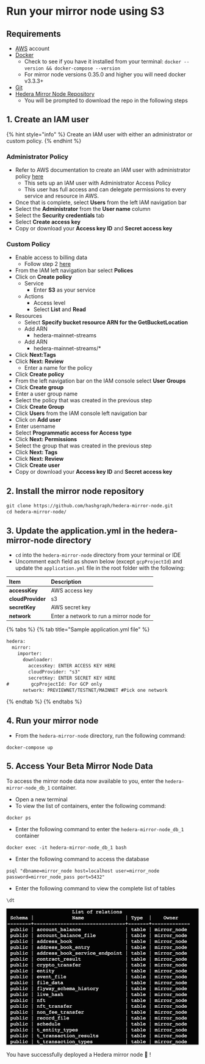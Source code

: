 # Run your mirror node using S3

## Requirements

* [AWS](https://aws.amazon.com/free/?trk=ps_a131L0000085DvcQAE&trkCampaign=acq_paid_search_brand&sc_channel=ps&sc_campaign=acquisition_US&sc_publisher=google&sc_category=core&sc_country=US&sc_geo=NAMER&sc_outcome=acq&sc_detail=aws%20account&sc_content=Account_e&sc_segment=432339156165&sc_medium=ACQ-P|PS-GO|Brand|Desktop|SU|AWS|Core|US|EN|Text&s_kwcid=AL!4422!3!432339156165!e!!g!!aws%20account&ef_id=Cj0KCQjw8IaGBhCHARIsAGIRRYrLfWc3ykRf_hAUeVvf4nNEYvacHwk_w1jAuSj6hQZ8_muh0T5p3acaAkZDEALw_wcB:G:s&s_kwcid=AL!4422!3!432339156165!e!!g!!aws%20account&all-free-tier.sort-by=item.additionalFields.SortRank&all-free-tier.sort-order=asc&awsf.Free%20Tier%20Types=*all&awsf.Free%20Tier%20Categories=*all) account
* [Docker](https://www.docker.com/get-docker)
  * Check to see if you have it installed from your terminal: `docker --version && docker-compose --version`
  * For mirror node versions 0.35.0 and higher you will need docker v3.3.3+
* [Git](https://git-scm.com/book/en/v2/Getting-Started-Installing-Git)
* [Hedera Mirror Node Repository](https://github.com/hashgraph/hedera-mirror-node) 
  * You will be prompted to download the repo in the following steps 

## 1. Create an IAM user

{% hint style="info" %}
Create an IAM user with either an administrator or custom policy.
{% endhint %}

### **Administrator Policy** 

* Refer to AWS documentation to create an IAM user with administrator policy [here ](https://docs.aws.amazon.com/IAM/latest/UserGuide/getting-started_create-admin-group.html%20)
  * This sets up an IAM user with Administrator Access Policy 
  * This user has full access and can delegate permissions to every service and resource in AWS. 
* Once that is complete, select **Users** from the left IAM navigation bar
* Select the **Administrator** from the **User name** column
* Select the **Security credentials** tab
* Select **Create access key**
* Copy or download your **Access key ID** and **Secret access key**  

### **Custom Policy** 

* Enable access to billing data
  * Follow step 2 [here](https://docs.aws.amazon.com/IAM/latest/UserGuide/getting-started_create-admin-group.html)
* From the IAM left navigation bar select **Polices** 
* Click on **Create policy**
  * Service 
    * Enter **S3** as your service
  * Actions
    * Access level 
    * Select **List** and **Read** 
* Resources 
  * Select **Specify bucket resource ARN for the GetBucketLocation** 
  * Add ARN 
    * hedera-mainnet-streams 
  * Add ARN 
    * hedera-mainnet-streams/\* 
* Click **Next:Tags**
* Click **Next: Review** 
  * Enter a name for the policy
* Click **Create policy** 
* From the left navigation bar on the IAM console select **User** **Groups** 
* Click **Create group** 
* Enter a user group name
* Select the policy that was created in the previous step 
* Click **Create Group** 
* Click **Users** from the IAM console left navigation bar 
* Click on **Add user**  
* Enter username 
* Select **Programmatic access for Access type** 
* Click **Next: Permissions** 
* Select the group that was created in the previous step 
* Click **Next: Tags** 
* Click **Next: Review** 
* Click **Create user** 
* Copy or download your **Access key ID** and **Secret access key** 

## 2. Install the mirror node repository

```text
git clone https://github.com/hashgraph/hedera-mirror-node.git
cd hedera-mirror-node/
```

## 3. Update the application.yml in the hedera-mirror-node directory

* `cd` into the `hedera-mirror-node` directory from your terminal or IDE
* Uncomment each field as shown below \(except `gcpProjectId`\) and update the `application.yml` file in the root folder with the following:

| Item | Description |
| :--- | :--- |
| **accessKey** | AWS access key |
| **cloudProvider** | s3 |
| **secretKey** | AWS secret key |
| **network** | Enter a network to run a mirror node for |

{% tabs %}
{% tab title="Sample application.yml file" %}
```text
hedera:
  mirror:
    importer: 
      downloader:
        accessKey: ENTER ACCESS KEY HERE
        cloudProvider: "s3"
        secretKey: ENTER SECRET KEY HERE
#        gcpProjectId: For GCP only
      network: PREVIEWNET/TESTNET/MAINNET #Pick one network
```
{% endtab %}
{% endtabs %}

## 4. Run your mirror node

* From the `hedera-mirror-node` directory, run the following command:

```text
docker-compose up
```

## 5. Access Your Beta Mirror Node Data

To access the mirror node data now available to you, enter the `hedera-mirror-node_db_1` container.

* Open a new terminal
* To view the list of containers, enter the following command:

```text
docker ps
```

* Enter the following command to enter the `hedera-mirror-node_db_1` container

```text
docker exec -it hedera-mirror-node_db_1 bash
```

* Enter the following command to access the database

```text
psql "dbname=mirror_node host=localhost user=mirror_node password=mirror_node_pass port=5432"
```

* Enter the following command to view the complete list of tables

```text
\dt
```

![](../../.gitbook/assets/image%20%281%29%20%281%29%20%281%29%20%281%29%20%281%29.png)

You have successfully deployed a Hedera mirror node 🥳 !

